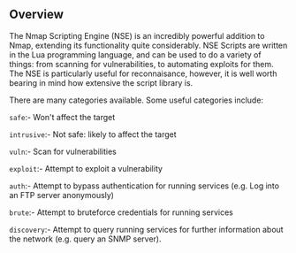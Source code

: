 <h2>Overview</h2>

The Nmap Scripting Engine (NSE) is an incredibly powerful addition to Nmap, extending its functionality quite considerably. 
NSE Scripts are written in the Lua programming language, and can be used to do a variety of things: from scanning for vulnerabilities, to automating exploits for them. 
The NSE is particularly useful for reconnaisance, however, it is well worth bearing in mind how extensive the script library is.

There are many categories available. Some useful categories include:

```safe```:- Won't affect the target

```intrusive```:- Not safe: likely to affect the target

```vuln```:- Scan for vulnerabilities

```exploit```:- Attempt to exploit a vulnerability

```auth```:- Attempt to bypass authentication for running services (e.g. Log into an FTP server anonymously)

```brute```:- Attempt to bruteforce credentials for running services

```discovery```:- Attempt to query running services for further information about the network (e.g. query an SNMP server).

